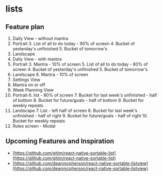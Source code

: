 # lists

## Feature plan

1. Daily View - without mantra
  2. Portrait
    3. List of all to do today - 90% of screen
    4. Bucket of yesterday's unfinished
    5. Bucket of tomorrow's
  3. Landscape
2. Daily View - with mantra
  3. Portrait
    3. Mantra - 10% of screen
    5. List of all to do today - 80% of screen
    4. Bucket of yesterday's unfinished
    5. Bucket of tomorrow's
  7. Landscape
    8. Mantra - 10% of screen
3. Settings View
  4. Mantra on or off
4. Week Planning View
  5. Portrait
    6. list - 80% of screen
    7. Bucket for last week's unfinished - half of bottom
    8. Bucket for future/goals - half of bottom
    9. Bucket for weekly repeats
  6. Landscape
    7. List - left half of screen
    8. Bucket for last week's unfinished - half of right
    9. Bucket for future/goals - half of right
    10. Bucket for weekly repeats
11. Rules screen - Modal

## Upcoming Features and Inspiration

- [https://github.com/gitim/react-native-sortable-list](https://github.com/gitim/react-native-sortable-list)
- [https://github.com/deanmcpherson/react-native-sortable-listview](https://github.com/deanmcpherson/react-native-sortable-listview)
